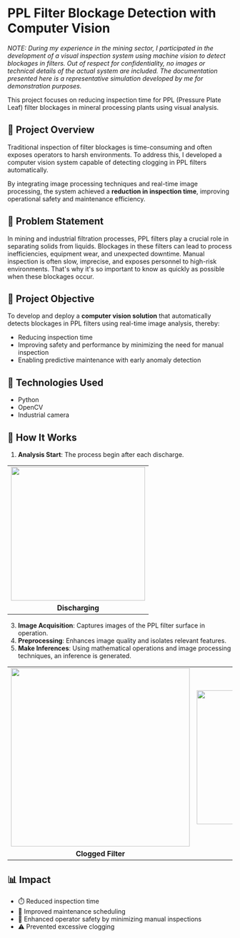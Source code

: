 # PPL Filter Blockage Detection with Computer Vision

*NOTE: During my experience in the mining sector, I participated in the development of a visual inspection system using machine vision to detect blockages in filters. Out of respect for confidentiality, no images or technical details of the actual system are included. The documentation presented here is a representative simulation developed by me for demonstration purposes.*

This project focuses on reducing inspection time for PPL (Pressure Plate Leaf) filter blockages in mineral processing plants using visual analysis.
## 🚀 Project Overview

Traditional inspection of filter blockages is time-consuming and often exposes operators to harsh environments. To address this, I developed a computer vision system capable of detecting clogging in PPL filters automatically.

By integrating image processing techniques and real-time image processing, the system achieved a **reduction in inspection time**, improving operational safety and maintenance efficiency.

## 📌 Problem Statement

In mining and industrial filtration processes, PPL filters play a crucial role in separating solids from liquids. Blockages in these filters can lead to process inefficiencies, equipment wear, and unexpected downtime. Manual inspection is often slow, imprecise, and exposes personnel to high-risk environments. That's why it's so important to know as quickly as possible when these blockages occur.

## 🎯 Project Objective

To develop and deploy a **computer vision solution** that automatically detects blockages in PPL filters using real-time image analysis, thereby:

- Reducing inspection time 
- Improving safety and performance by minimizing the need for manual inspection
- Enabling predictive maintenance with early anomaly detection
  
## 🔧 Technologies Used

- Python
- OpenCV
- Industrial camera 

## 🧠 How It Works

1. **Analysis Start**: The process begin after each discharge.

<div align="center">

<table>
  <tr>
    <td><img src="https://github.com/user-attachments/assets/eb7b7042-322d-4ba7-87a1-55b98ee92c9c" width="300"/></td>
  </tr>
  <tr>
    <td align="center"><strong>Discharging</strong></td>
  </tr>
</table>

</div>


3. **Image Acquisition**: Captures images of the PPL filter surface in operation.
4. **Preprocessing**: Enhances image quality and isolates relevant features.
5. **Make Inferences**: Using mathematical operations and image processing techniques, an inference is generated.
 

<div align="center">

<table>
  <tr>
    <td><img src="https://github.com/user-attachments/assets/0b77e204-6683-44e8-88e8-14e94b84ca74" width="400"/></td>
    <td><img src="https://github.com/user-attachments/assets/9237a1d5-9aae-4e1b-ba37-99f6a197da85" width="300"/></td>
  </tr>
  <tr>
    <td align="center"><strong>Clogged Filter</strong></td>
    <td align="center"><strong>Unclogged Filter</strong></td>
  </tr>
</table>

</div>



## 📊 Impact

- ⏱️ Reduced inspection time
- 🔧 Improved maintenance scheduling
- 🧯 Enhanced operator safety by minimizing manual inspections
- ⚠️ Prevented excessive clogging







 [<img width="826" height="310" alt="image" src="https://github.com/user-attachments/assets/5494c027-64db-416a-92b6-4acae8911554" />]: #

